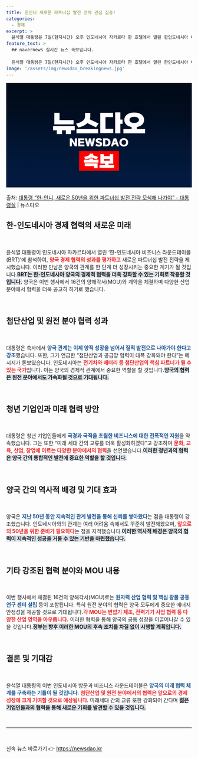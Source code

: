 ```yaml
---
title: 한인니 새로운 파트너십 발전 전략 관심 집중!
categories:
  - 경제
excerpt: >
  윤석열 대통령은 7일(현지시간) 오후 인도네시아 자카르타 한 호텔에서 열린 한인도네시아 비즈니스 라운드테이블…
feature_text: >
  ## navernews 실시간 뉴스 속보입니다.

  윤석열 대통령은 7일(현지시간) 오후 인도네시아 자카르타 한 호텔에서 열린 한인도네시아 비즈니스 라운드테이블…
image: '/assets/img/newsdao_breakingnews.jpg'
---
```


![뉴스다오 속보](/assets/img/newsdao_breakingnews.jpg)

<p>출처: <a href="https://newsdao.kr/1876" rel="dofollow">대통령 “한-인니, 새로운 50년을 위한 파트너십 발전 전략 모색해 나가야” - 대통령실</a> | 뉴스다오</p>

<h2 data-ke-size="size26">한-인도네시아 경제 협력의 새로운 미래</h2>

<p data-ke-size="size16">&nbsp;</p>

윤석열 대통령이 인도네시아 자카르타에서 열린 ‘한-인도네시아 비즈니스 라운드테이블(BRT)’에 참석하여, <b><span style="color: #ee2323;">양국 경제 협력의 성과를 평가하고</span></b> 새로운 파트너십 발전 전략을 제시했습니다. 이러한 만남은 양국의 관계를 한 단계 더 성장시키는 중요한 계기가 될 것입니다.<b><span style="background-color: #21538527;">BRT는 한-인도네시아 양국의 경제적 협력을 더욱 강화할 수 있는 기회로 작용할 것입니다.</span></b>  양국은 이번 행사에서 16건의 양해각서(MOU)와 계약을 체결하며 다양한 산업 분야에서 협력을 더욱 공고히 하기로 했습니다.

<p data-ke-size="size16">&nbsp;</p>

<h2 data-ke-size="size26">첨단산업 및 원전 분야 협력 성과</h2>

<p data-ke-size="size16">&nbsp;</p>

대통령은 축사에서 <b><span style="color: #1a5490;">양국 관계는 이제 양적 성장을 넘어서 질적 발전으로 나아가야 한다고 강조</span></b>했습니다. 또한, 그가 언급한 “첨단산업과 공급망 협력이 대폭 강화돼야 한다”는 메시지가 돋보였습니다. 인도네시아는 <b><span style="color: #ee2323;">전기차와 배터리 등 첨단산업의 핵심 파트너가 될 수 있는 국가</span></b>입니다. 이는 양국의 경제적 관계에서 중요한 역할을 할 것입니다.<b><span style="background-color: #21538527;">양국의 협력은 원전 분야에서도 가속화될 것으로 기대됩니다.</span></b> 

<p data-ke-size="size16">&nbsp;</p>

<h2 data-ke-size="size26">청년 기업인과 미래 협력 방안</h2>

<p data-ke-size="size16">&nbsp;</p>

대통령은 청년 기업인들에게 <b><span style="color: #1a5490;">국경과 국적을 초월한 비즈니스에 대한 전폭적인 지원</span></b>을 약속했습니다. 그는 또한 “미래 세대 간의 교류를 더욱 활성화하겠다”고 강조하며 <b><span style="color: #ee2323;">문화, 교육, 산업, 창업에 이르는 다양한 분야에서의 협력</span></b>을 선언했습니다.<b><span style="background-color: #21538527;">이러한 청년과의 협력은 양국 간의 통합적인 발전에 중요한 역할을 할 것입니다.</span></b>

<p data-ke-size="size16">&nbsp;</p>

<h2 data-ke-size="size26">양국 간의 역사적 배경 및 기대 효과</h2>

<p data-ke-size="size16">&nbsp;</p>

양국은 <b><span style="color: #1a5490;">지난 50년 동안 지속적인 관계 발전을 통해 신뢰를 쌓아왔다</span></b>는 점을 대통령이 강조했습니다. 인도네시아와의 관계는 여러 어려움 속에서도 꾸준히 발전해왔으며, <b><span style="color: #ee2323;">앞으로의 50년을 위한 준비가 필요하다</span></b>는 점을 지적했습니다.<b><span style="background-color: #21538527;">이러한 역사적 배경은 양국의 협력이 지속적인 성공을 거둘 수 있는 기반을 마련했습니다.</span></b>

<p data-ke-size="size16">&nbsp;</p>

<h2 data-ke-size="size26">기타 강조된 협력 분야와 MOU 내용</h2>

<p data-ke-size="size16">&nbsp;</p>

이번 행사에서 체결된 16건의 양해각서(MOU)로는 <b><span style="color: #1a5490;">원자력 산업 협력 및 핵심 광물 공동 연구 센터 설립</span></b> 등이 포함됩니다. 특히 원전 분야의 협력은 양국 모두에게 중요한 에너지 안정성을 제공할 것으로 기대됩니다.<b><span style="color: #ee2323;">각 MOU는 변압기 제조, 전력기기 사업 협력 등 다양한 산업 영역을 아우릅니다.</span></b> 이러한 협력을 통해 양국의 공동 성장을 이끌어나갈 수 있을 것입니다.<b><span style="background-color: #21538527;">정부는 향후 이러한 MOU의 후속 조치를 차질 없이 시행할 계획입니다.</span></b>

<p data-ke-size="size16">&nbsp;</p>

<h2 data-ke-size="size26">결론 및 기대감</h2>

<p data-ke-size="size16">&nbsp;</p>

윤석열 대통령의 이번 인도네시아 방문과 비즈니스 라운드테이블은 <b><span style="color: #1a5490;">양국의 미래 협력 체계를 구축하는 기틀이 될 것입니다</span></b>. <b><span style="color: #ee2323;">첨단산업 및 원전 분야에서의 협력은 앞으로의 경제성장에 크게 기여할 것으로 예상됩니다</span></b>. 미래세대 간의 교류 또한 강화되어 간다며 <b><span style="background-color: #21538527;">젊은 기업인들과의 협력을 통해 새로운 기회를 발견할 수 있을 것입니다.</span></b> 

<p data-ke-size="size16">&nbsp;</p>

<hr>

<p data-ke-size="size16">&nbsp;</p> 

신속 뉴스 바로가기 👉 <a href="https://newsdao.kr" rel="dofollow">https://newsdao.kr</a>


